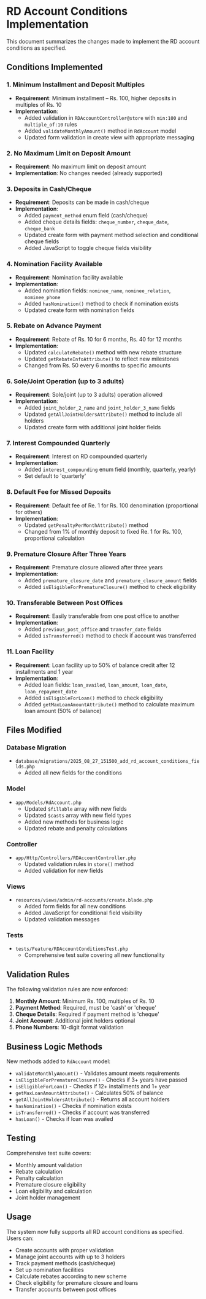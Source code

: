 # RD Account Conditions Implementation

This document summarizes the changes made to implement the RD account conditions as specified.

## Conditions Implemented

### 1. Minimum Installment and Deposit Multiples
- **Requirement**: Minimum installment – Rs. 100, higher deposits in multiples of Rs. 10
- **Implementation**: 
  - Added validation in `RDAccountController@store` with `min:100` and `multiple_of:10` rules
  - Added `validateMonthlyAmount()` method in `RdAccount` model
  - Updated form validation in create view with appropriate messaging

### 2. No Maximum Limit on Deposit Amount
- **Requirement**: No maximum limit on deposit amount
- **Implementation**: No changes needed (already supported)

### 3. Deposits in Cash/Cheque
- **Requirement**: Deposits can be made in cash/cheque
- **Implementation**:
  - Added `payment_method` enum field (cash/cheque)
  - Added cheque details fields: `cheque_number`, `cheque_date`, `cheque_bank`
  - Updated create form with payment method selection and conditional cheque fields
  - Added JavaScript to toggle cheque fields visibility

### 4. Nomination Facility Available
- **Requirement**: Nomination facility available
- **Implementation**:
  - Added nomination fields: `nominee_name`, `nominee_relation`, `nominee_phone`
  - Added `hasNomination()` method to check if nomination exists
  - Updated create form with nomination fields

### 5. Rebate on Advance Payment
- **Requirement**: Rebate of Rs. 10 for 6 months, Rs. 40 for 12 months
- **Implementation**:
  - Updated `calculateRebate()` method with new rebate structure
  - Updated `getRebateInfoAttribute()` to reflect new milestones
  - Changed from Rs. 50 every 6 months to specific amounts

### 6. Sole/Joint Operation (up to 3 adults)
- **Requirement**: Sole/joint (up to 3 adults) operation allowed
- **Implementation**:
  - Added `joint_holder_2_name` and `joint_holder_3_name` fields
  - Updated `getAllJointHoldersAttribute()` method to include all holders
  - Updated create form with additional joint holder fields

### 7. Interest Compounded Quarterly
- **Requirement**: Interest on RD compounded quarterly
- **Implementation**:
  - Added `interest_compounding` enum field (monthly, quarterly, yearly)
  - Set default to 'quarterly'

### 8. Default Fee for Missed Deposits
- **Requirement**: Default fee of Re. 1 for Rs. 100 denomination (proportional for others)
- **Implementation**:
  - Updated `getPenaltyPerMonthAttribute()` method
  - Changed from 1% of monthly deposit to fixed Re. 1 for Rs. 100, proportional calculation

### 9. Premature Closure After Three Years
- **Requirement**: Premature closure allowed after three years
- **Implementation**:
  - Added `premature_closure_date` and `premature_closure_amount` fields
  - Added `isEligibleForPrematureClosure()` method to check eligibility

### 10. Transferable Between Post Offices
- **Requirement**: Easily transferable from one post office to another
- **Implementation**:
  - Added `previous_post_office` and `transfer_date` fields
  - Added `isTransferred()` method to check if account was transferred

### 11. Loan Facility
- **Requirement**: Loan facility up to 50% of balance credit after 12 installments and 1 year
- **Implementation**:
  - Added loan fields: `loan_availed`, `loan_amount`, `loan_date`, `loan_repayment_date`
  - Added `isEligibleForLoan()` method to check eligibility
  - Added `getMaxLoanAmountAttribute()` method to calculate maximum loan amount (50% of balance)

## Files Modified

### Database Migration
- `database/migrations/2025_08_27_151500_add_rd_account_conditions_fields.php`
  - Added all new fields for the conditions

### Model
- `app/Models/RdAccount.php`
  - Updated `$fillable` array with new fields
  - Updated `$casts` array with new field types
  - Added new methods for business logic
  - Updated rebate and penalty calculations

### Controller
- `app/Http/Controllers/RDAccountController.php`
  - Updated validation rules in `store()` method
  - Added validation for new fields

### Views
- `resources/views/admin/rd-accounts/create.blade.php`
  - Added form fields for all new conditions
  - Added JavaScript for conditional field visibility
  - Updated validation messages

### Tests
- `tests/Feature/RDAccountConditionsTest.php`
  - Comprehensive test suite covering all new functionality

## Validation Rules

The following validation rules are now enforced:

1. **Monthly Amount**: Minimum Rs. 100, multiples of Rs. 10
2. **Payment Method**: Required, must be 'cash' or 'cheque'
3. **Cheque Details**: Required if payment method is 'cheque'
4. **Joint Account**: Additional joint holders optional
5. **Phone Numbers**: 10-digit format validation

## Business Logic Methods

New methods added to `RdAccount` model:

- `validateMonthlyAmount()` - Validates amount meets requirements
- `isEligibleForPrematureClosure()` - Checks if 3+ years have passed
- `isEligibleForLoan()` - Checks if 12+ installments and 1+ year
- `getMaxLoanAmountAttribute()` - Calculates 50% of balance
- `getAllJointHoldersAttribute()` - Returns all account holders
- `hasNomination()` - Checks if nomination exists
- `isTransferred()` - Checks if account was transferred
- `hasLoan()` - Checks if loan was availed

## Testing

Comprehensive test suite covers:
- Monthly amount validation
- Rebate calculation
- Penalty calculation
- Premature closure eligibility
- Loan eligibility and calculation
- Joint holder management

## Usage

The system now fully supports all RD account conditions as specified. Users can:
- Create accounts with proper validation
- Manage joint accounts with up to 3 holders
- Track payment methods (cash/cheque)
- Set up nomination facilities
- Calculate rebates according to new scheme
- Check eligibility for premature closure and loans
- Transfer accounts between post offices
